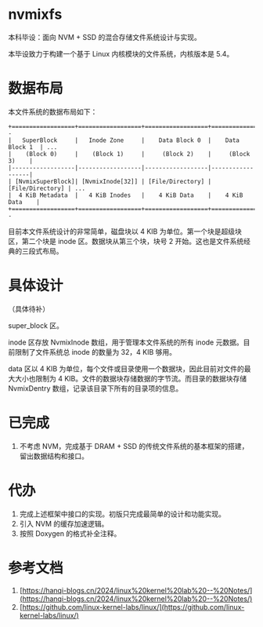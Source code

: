 # nvmixfs

本科毕设：面向 NVM + SSD 的混合存储文件系统设计与实现。

本毕设致力于构建一个基于 Linux 内核模块的文件系统，内核版本是 5.4。

# 数据布局

本文件系统的数据布局如下：

```plaintext
+==================+==================+==================+==================+--
|   SuperBlock     |   Inode Zone     |    Data Block 0  |    Data Block 1  | ...
|    (Block 0)     |    (Block 1)     |     (Block 2)    |     (Block 3)    |
|------------------|------------------|------------------|------------------|
| [NvmixSuperBlock]| [NvmixInode[32]] | [File/Directory] | [File/Directory] | ...
|  4 KiB Metadata  |   4 KiB Inodes   |    4 KiB Data    |    4 KiB Data    |
+==================+==================+==================+==================+--
```

目前本文件系统设计的非常简单，磁盘块以 4 KIB 为单位。第一个块是超级块区，第二个块是 inode 区。数据块从第三个块，块号 2 开始。这也是文件系统经典的三段式布局。

# 具体设计

（具体待补）

super_block 区。

inode 区存放 NvmixInode 数组，用于管理本文件系统的所有 inode 元数据。目前限制了文件系统总 inode 的数量为 32，4 KIB 够用。

data 区以 4 KIB 为单位，每个文件或目录使用一个数据块，因此目前对文件的最大大小也限制为 4 KIB。文件的数据块存储数据的字节流。而目录的数据块存储 NvmixDentry 数组，记录该目录下所有的目录项的信息。

# 已完成

1. 不考虑 NVM，完成基于 DRAM + SSD 的传统文件系统的基本框架的搭建，留出数据结构和接口。

# 代办

1. 完成上述框架中接口的实现。初版只完成最简单的设计和功能实现。
2. 引入 NVM 的缓存加速逻辑。
3. 按照 Doxygen 的格式补全注释。

# 参考文档

1. [https://hanqi-blogs.cn/2024/linux%20kernel%20lab%20--%20Notes/](https://hanqi-blogs.cn/2024/linux%20kernel%20lab%20--%20Notes/)
2. [https://github.com/linux-kernel-labs/linux/](https://github.com/linux-kernel-labs/linux/)


